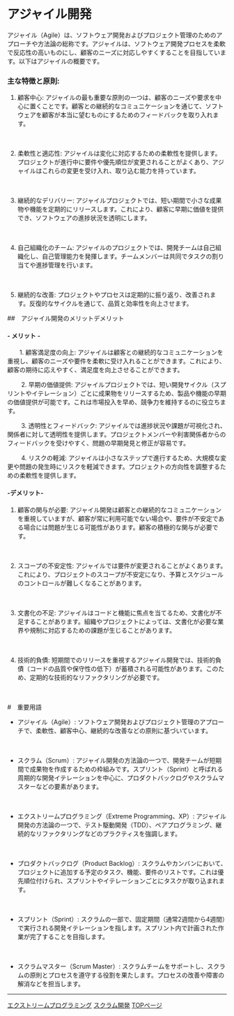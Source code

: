 # アジャイル開発


 アジャイル（Agile）は、ソフトウェア開発およびプロジェクト管理のためのアプローチや方法論の総称です。アジャイルは、ソフトウェア開発プロセスを柔軟で反応性の高いものにし、顧客のニーズに対応しやすくすることを目指しています。以下はアジャイルの概要です。

### 主な特徴と原則:

1. 顧客中心: アジャイルの最も重要な原則の一つは、顧客のニーズや要求を中心に置くことです。顧客との継続的なコミュニケーションを通じて、ソフトウェアを顧客が本当に望むものにするためのフィードバックを取り入れます。

　　

2. 柔軟性と適応性: アジャイルは変化に対応するための柔軟性を提供します。プロジェクトが進行中に要件や優先順位が変更されることがよくあり、アジャイルはこれらの変更を受け入れ、取り込む能力を持っています。

　　

3. 継続的なデリバリー: アジャイルプロジェクトでは、短い期間で小さな成果物や機能を定期的にリリースします。これにより、顧客に早期に価値を提供でき、ソフトウェアの進捗状況を透明にします。

　　

4. 自己組織化のチーム: アジャイルのプロジェクトでは、開発チームは自己組織化し、自己管理能力を発揮します。チームメンバーは共同でタスクの割り当てや進捗管理を行います。

　　

5. 継続的な改善: プロジェクトやプロセスは定期的に振り返り、改善されます。反復的なサイクルを通じて、品質と効率性を向上させます。


##　アジャイル開発のメリットデメリット

#### - メリット -
　　1. 顧客満足度の向上: アジャイルは顧客との継続的なコミュニケーションを重視し、顧客のニーズや要件を柔軟に受け入れることができます。これにより、顧客の期待に応えやすく、満足度を向上させることができます。　　

　　
2. 早期の価値提供: アジャイルプロジェクトでは、短い開発サイクル（スプリントやイテレーション）ごとに成果物をリリースするため、製品や機能の早期の価値提供が可能です。これは市場投入を早め、競争力を維持するのに役立ちます。

　　
3. 透明性とフィードバック: アジャイルでは進捗状況や課題が可視化され、関係者に対して透明性を提供します。プロジェクトメンバーや利害関係者からのフィードバックを受けやすく、問題の早期発見と修正が容易です。

　　
4. リスクの軽減: アジャイルは小さなステップで進行するため、大規模な変更や問題の発生時にリスクを軽減できます。プロジェクトの方向性を調整するための柔軟性を提供します。

#### -デメリット-
1. 顧客の関与が必要: アジャイル開発は顧客との継続的なコミュニケーションを重視していますが、顧客が常に利用可能でない場合や、要件が不安定である場合には問題が生じる可能性があります。顧客の積極的な関与が必要です。

　　

2. スコープの不安定性: アジャイルでは要件が変更されることがよくあります。これにより、プロジェクトのスコープが不安定になり、予算とスケジュールのコントロールが難しくなることがあります。

　　

3. 文書化の不足: アジャイルはコードと機能に焦点を当てるため、文書化が不足することがあります。組織やプロジェクトによっては、文書化が必要な業界や規制に対応するための課題が生じることがあります。

　　

4. 技術的負債: 短期間でのリリースを重視するアジャイル開発では、技術的負債（コードの品質や保守性の低下）が蓄積される可能性があります。このため、定期的な技術的なリファクタリングが必要です。

　　

#　重要用語
- アジャイル（Agile）: ソフトウェア開発およびプロジェクト管理のアプローチで、柔軟性、顧客中心、継続的な改善などの原則に基づいています。

　　

- スクラム（Scrum）: アジャイル開発の方法論の一つで、開発チームが短期間で成果物を作成するための枠組みです。スプリント（Sprint）と呼ばれる周期的な開発イテレーションを中心に、プロダクトバックログやスクラムマスターなどの要素があります。

　　

- エクストリームプログラミング（Extreme Programming、XP）: アジャイル開発の方法論の一つで、テスト駆動開発（TDD）、ペアプログラミング、継続的なリファクタリングなどのプラクティスを強調します。

　　

- プロダクトバックログ（Product Backlog）: スクラムやカンバンにおいて、プロジェクトに追加する予定のタスク、機能、要件のリストです。これは優先順位付けられ、スプリントやイテレーションごとにタスクが取り込まれます。

　　

- スプリント（Sprint）: スクラムの一部で、固定期間（通常2週間から4週間）で実行される開発イテレーションを指します。スプリント内で計画された作業が完了することを目指します。

　　

- スクラムマスター（Scrum Master）: スクラムチームをサポートし、スクラムの原則とプロセスを遵守する役割を果たします。プロセスの改善や障害の解消などを担当します。


--------------------------------------------
[エクストリームプログラミング](./extreme.md)
[スクラム開発](./scrum.md)
[TOPページ](./index.md)
